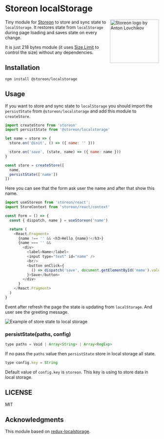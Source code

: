 # Storeon localStorage

<img src="https://storeon.github.io/storeon/logo.svg" align="right"
     alt="Storeon logo by Anton Lovchikov" width="160" height="142">

Tiny module for [Storeon] to store and sync state to `localStorage`. It restores state from `localStorage` during page loading and saves state on every change.

It is just 218 bytes module (it uses [Size Limit] to control the size) without any dependencies.

[Size Limit]: https://github.com/ai/size-limit
[Storeon]: https://github.com/storeon/storeon

## Installation

```
npm install @storeon/localstorage
```

## Usage

If you want to store and sync state to `localStorage` you should import the `persistState` from `@storeon/localstorage` and add this module to `createStore`.

```js
import createStore from 'storeon'
import persistState from '@storeon/localstorage'

let name = store => {
  store.on('@init', () => ({ name: '' }))

  store.on('save', (state, name) => ({ name: name }))
}

const store = createStore([
  name,
  persistState(['name'])
])
```

Here you can see that the form ask user the name and after that show this name.

```js
import useStoreon from 'storeon/react';
import StoreContext from 'storeon/react/context'

const Form = () => {
  const { dispatch, name } = useStoreon('name')

  return (
    <React.Fragment>
      {name !== '' && <h3>Hello {name}!</h3>}
      {name === '' &&
        <div>
          <label>Name</label>
          <input type="text" id="name" />
          <br/>
          <button onClick={
            () => dispatch('save', document.getElementById('name').value)
          }>Save</button>
        </div>
      }
    </React.Fragment>
  )
}
```

Event after refresh the page the state is updating from `localStorage`. And user see the greeting message.

![Example of store state to local storage](example.gif)

### persistState(paths, config)

```js
type paths = Void | Array<String> | Array<RegExp>
```

If no pass the `paths` value then `persistState` store in local storage all state.

```js
type config.key = String
```

Default value of `config.key` is `storeon`. This key is using to store data in local storage.

## LICENSE

MIT

## Acknowledgments

This module based on [redux-localstorage](https://github.com/elgerlambert/redux-localstorage).
